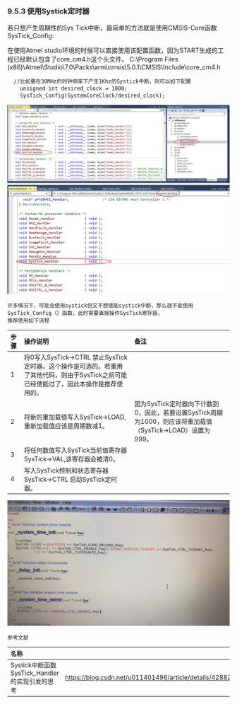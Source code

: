 
### 9.5.3 使用Systick定时器
若只想产生周期性的Sys Tick中断，最简单的方法就是使用CMSIS-Core函数SysTick_Config:

在使用Atmel studio环境的时候可以直接使用该配置函数，因为START生成的工程已经默认包含了core_cm4.h这个头文件。
C:\Program Files (x86)\Atmel\Studio\7.0\Packs\arm\cmsis\5.0.1\CMSIS\Include\core_cm4.h

```
  //比如要在30MHz的时钟频率下产生1Khz的Systick中断，则可以如下配置
	unsigned int desired_clock = 1000;                
	SysTick_Config(SystemCoreClock/desired_clock);
```

![images](https://github.com/yuchengstudio/ARM-Cortex-M3-Cortex-M4-/blob/master/chapter%209/pictures/Systick001.jpg)
![images](https://github.com/yuchengstudio/ARM-Cortex-M3-Cortex-M4-/blob/master/chapter%209/pictures/Systick002.jpg)



```
许多情况下，可能会使用systick但又不想使能systick中断，那么就不能使用SysTick_Config（）函数，此时需要直接操作SysTick寄存器，
推荐使用如下流程
```

 | 步骤 | 操作说明 | 备注 |
 | :------ | :----- | :---- |
 |1|将0写入SysTick->CTRL 禁止SysTick定时器。这个操作是可选的。若重用了其他代码，则由于SysTick之前可能已经使能过了，因此本操作是推荐使用的。||
 |2|将新的重加载值写入SysTick->LOAD,重新加载值应该是周期数减1。|因为SysTick定时器向下计数到0，因此，若要设置SysTick周期为1000，则应该将重加载值（SysTick->LOAD）设置为999。|
 |3|将任何数值写入SysTick当前值寄存器SysTick->VAL,该寄存器会被清0。||
 |4|写入SysTick控制和状态寄存器SysTick->CTRL 启动SysTick定时器。||
 

![images](https://github.com/yuchengstudio/ARM-Cortex-M3-Cortex-M4-/blob/master/chapter%209/pictures/Systick003.jpg)

    参考文献
 | 名称 | 链接 | 说明 |
 | :------ | -----: | :----: | 
 | Systick中断函数SysTick_Handler的实现引发的思考 | https://blog.csdn.net/u011401496/article/details/42882553 | 理解SysTick_Handler | 






